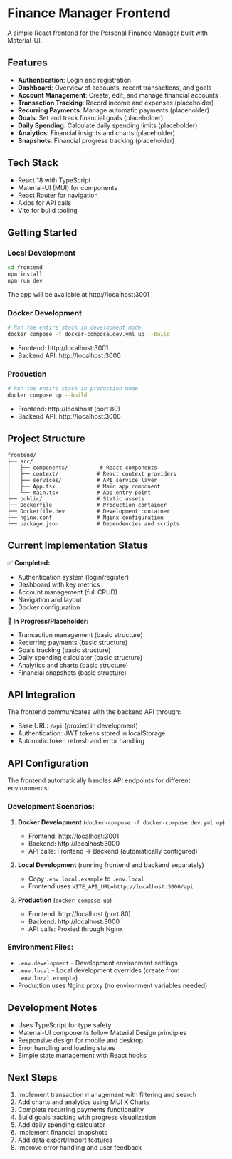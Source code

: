 # Finance Manager Frontend

A simple React frontend for the Personal Finance Manager built with Material-UI.

## Features

- **Authentication**: Login and registration
- **Dashboard**: Overview of accounts, recent transactions, and goals
- **Account Management**: Create, edit, and manage financial accounts
- **Transaction Tracking**: Record income and expenses (placeholder)
- **Recurring Payments**: Manage automatic payments (placeholder)
- **Goals**: Set and track financial goals (placeholder)
- **Daily Spending**: Calculate daily spending limits (placeholder)
- **Analytics**: Financial insights and charts (placeholder)
- **Snapshots**: Financial progress tracking (placeholder)

## Tech Stack

- React 18 with TypeScript
- Material-UI (MUI) for components
- React Router for navigation
- Axios for API calls
- Vite for build tooling

## Getting Started

### Local Development

```bash
cd frontend
npm install
npm run dev
```

The app will be available at http://localhost:3001

### Docker Development

```bash
# Run the entire stack in development mode
docker compose -f docker-compose.dev.yml up --build
```

- Frontend: http://localhost:3001
- Backend API: http://localhost:3000

### Production

```bash
# Run the entire stack in production mode
docker compose up --build
```

- Frontend: http://localhost (port 80)
- Backend API: http://localhost:3000

## Project Structure

```
frontend/
├── src/
│   ├── components/          # React components
│   ├── context/            # React context providers
│   ├── services/           # API service layer
│   ├── App.tsx             # Main app component
│   └── main.tsx            # App entry point
├── public/                 # Static assets
├── Dockerfile              # Production container
├── Dockerfile.dev          # Development container
├── nginx.conf              # Nginx configuration
└── package.json            # Dependencies and scripts
```

## Current Implementation Status

✅ **Completed:**
- Authentication system (login/register)
- Dashboard with key metrics
- Account management (full CRUD)
- Navigation and layout
- Docker configuration

🚧 **In Progress/Placeholder:**
- Transaction management (basic structure)
- Recurring payments (basic structure)
- Goals tracking (basic structure)
- Daily spending calculator (basic structure)
- Analytics and charts (basic structure)
- Financial snapshots (basic structure)

## API Integration

The frontend communicates with the backend API through:
- Base URL: `/api` (proxied in development)
- Authentication: JWT tokens stored in localStorage
- Automatic token refresh and error handling

## API Configuration

The frontend automatically handles API endpoints for different environments:

### Development Scenarios:

1. **Docker Development** (`docker-compose -f docker-compose.dev.yml up`)
   - Frontend: http://localhost:3001  
   - Backend: http://localhost:3000
   - API calls: Frontend → Backend (automatically configured)

2. **Local Development** (running frontend and backend separately)
   - Copy `.env.local.example` to `.env.local` 
   - Frontend uses `VITE_API_URL=http://localhost:3000/api`

3. **Production** (`docker-compose up`)
   - Frontend: http://localhost (port 80)
   - Backend: http://localhost:3000
   - API calls: Proxied through Nginx

### Environment Files:
- `.env.development` - Development environment settings
- `.env.local` - Local development overrides (create from `.env.local.example`)
- Production uses Nginx proxy (no environment variables needed)

## Development Notes

- Uses TypeScript for type safety
- Material-UI components follow Material Design principles
- Responsive design for mobile and desktop
- Error handling and loading states
- Simple state management with React hooks

## Next Steps

1. Implement transaction management with filtering and search
2. Add charts and analytics using MUI X Charts
3. Complete recurring payments functionality
4. Build goals tracking with progress visualization
5. Add daily spending calculator
6. Implement financial snapshots
7. Add data export/import features
8. Improve error handling and user feedback
